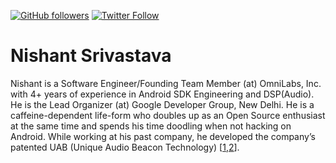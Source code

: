 [![GitHub followers](https://img.shields.io/github/followers/nisrulz.svg?style=social&label=Follow)](https://github.com/nisrulz/) [![Twitter Follow](https://img.shields.io/twitter/follow/nisrulz.svg?style=social)](https://twitter.com/nisrulz)

# Nishant Srivastava
Nishant is a Software Engineer/Founding Team Member (at) OmniLabs, Inc. with 4+ years of experience in Android SDK Engineering and DSP(Audio). He is the Lead Organizer (at) Google Developer Group, New Delhi.
He is a caffeine-dependent life-form who doubles up as an Open Source enthusiast at the same time and spends his time doodling when not hacking on Android. While working at his past company, he developed the company’s patented UAB (Unique Audio Beacon Technology) [[1](https://www.google.com/patents/WO2016005999A3),[2](https://www.google.com/patents/WO2016006000A3)].

